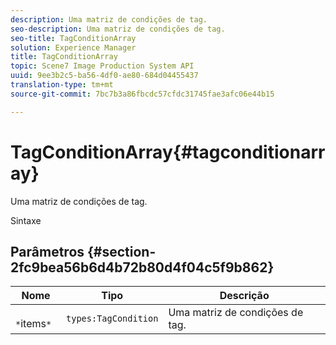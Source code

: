```yaml
---
description: Uma matriz de condições de tag.
seo-description: Uma matriz de condições de tag.
seo-title: TagConditionArray
solution: Experience Manager
title: TagConditionArray
topic: Scene7 Image Production System API
uuid: 9ee3b2c5-ba56-4df0-ae80-684d04455437
translation-type: tm+mt
source-git-commit: 7bc7b3a86fbcdc57cfdc31745fae3afc06e44b15

---
```



# TagConditionArray{#tagconditionarray}

Uma matriz de condições de tag.

Sintaxe

## Parâmetros {#section-2fc9bea56b6d4b72b80d4f04c5f9b862}

| Nome | Tipo | Descrição |
|---|---|---|
| ` *`items`*` | `types:TagCondition` | Uma matriz de condições de tag. |

